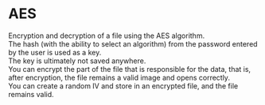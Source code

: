 # AES
Encryption and decryption of a file using the AES algorithm.<br>
The hash (with the ability to select an algorithm) from the password entered by the user is used as a key.<br>
The key is ultimately not saved anywhere.<br>
You can encrypt the part of the file that is responsible for the data, that is, after encryption, the file remains a valid image and opens correctly.<br>
You can create a random IV and store in an encrypted file, and the file remains valid.